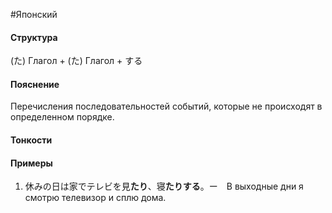 #Японский 
#### Структура
(た) Глагол + (た) Глагол + する
#### Пояснение
Перечисления последовательностей событий, которые не происходят в определенном порядке.
#### Тонкости



#### Примеры
1. 休みの日は家でテレビを見**たり**、寝**たりする**。ー　В выходные дни я смотрю телевизор и сплю дома.